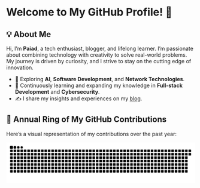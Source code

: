 # Welcome to My GitHub Profile! 👋

## 💡 About Me
Hi, I’m **Paiad**, a tech enthusiast, blogger, and lifelong learner. I’m passionate about combining technology with creativity to solve real-world problems. My journey is driven by curiosity, and I strive to stay on the cutting edge of innovation.

- 🚀 Exploring **AI**, **Software Development**, and **Network Technologies**.
- 🌱 Continuously learning and expanding my knowledge in **Full-stack Development** and **Cybersecurity**.
- ✍️ I share my insights and experiences on my [blog](https://paiad.online/).

## 🌟 Annual Ring of My GitHub Contributions
Here’s a visual representation of my contributions over the past year:

![Annual Ring](https://github.com/Pai3141/Pai3141/blob/output/github-contribution-grid-snake-dark.svg)

<!--
## 📊 My GitHub Stats

![Pai3141's GitHub Stats](https://github-readme-stats.vercel.app/api?username=Pai3141&show_icons=true&count_private=true&hide=prs&theme=radical)

-->
